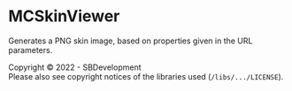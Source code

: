 # MCSkinViewer

Generates a PNG skin image, based on properties given in the URL parameters.

Copyright &copy; 2022 - SBDevelopment\
Please also see copyright notices of the libraries used (`/libs/.../LICENSE`).